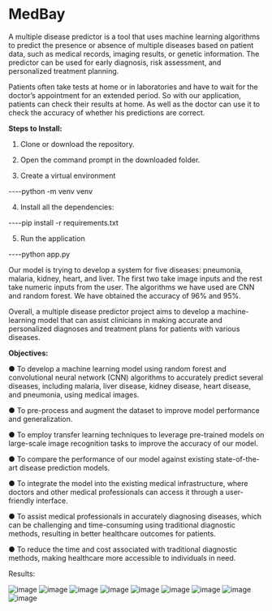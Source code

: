 # MedBay
A multiple disease predictor is a tool that uses machine learning algorithms to predict the presence or absence of multiple diseases based on patient data, such as medical records, imaging results, or genetic information. The predictor can be used for early diagnosis, risk assessment, and personalized treatment planning.

Patients often take tests at home or in laboratories and have to wait for the doctor’s appointment for an extended period. So with our application, patients can check their results at home. As well as the doctor can use it to check the accuracy of whether his predictions are correct.

**Steps to Install:**

1. Clone or download the repository.
   
2. Open the command prompt in the downloaded folder.
   
3. Create a virtual environment
   
----python -m venv venv
   
4. Install all the dependencies:
   
----pip install -r requirements.txt

5. Run the application
   
----python app.py

Our model is trying to develop a system for five diseases: pneumonia, malaria, kidney, heart, and liver. The first two take image inputs and the rest take numeric inputs from the user. The algorithms we have used are CNN and random forest. We have obtained the accuracy of 96% and 95%.

Overall, a multiple disease predictor project aims to develop a machine-learning model that can assist clinicians in making accurate and personalized diagnoses and treatment plans for patients with various diseases. 

**Objectives:**

●	To develop a machine learning model using random forest and convolutional neural network (CNN) algorithms to accurately predict several diseases, including malaria, liver disease, kidney disease, heart disease, and pneumonia, using medical images.

●	To pre-process and augment the dataset to improve model performance and generalization.

●	To employ transfer learning techniques to leverage pre-trained models on large-scale image recognition tasks to improve the accuracy of our model.

●	To compare the performance of our model against existing state-of-the-art disease prediction models.

●	To integrate the model into the existing medical infrastructure, where doctors and other medical professionals can access it through a user-friendly interface.

●	To assist medical professionals in accurately diagnosing diseases, which can be challenging and time-consuming using traditional diagnostic methods, resulting in better healthcare outcomes for patients.

●	To reduce the time and cost associated with traditional diagnostic methods, making healthcare more accessible to individuals in need.

Results:

![image](https://github.com/aaronfernandes4/MedBay/assets/86305002/ec43079c-7536-45e0-a24d-cbd325750808)
![image](https://github.com/aaronfernandes4/MedBay/assets/86305002/e0f00544-dbb5-480c-a32b-b9a533c910a6)
![image](https://github.com/aaronfernandes4/MedBay/assets/86305002/1911aaae-f4ad-4fad-a986-78939c4a11f4)
![image](https://github.com/aaronfernandes4/MedBay/assets/86305002/e5e4db96-1a69-481e-8456-25216f142868)
![image](https://github.com/aaronfernandes4/MedBay/assets/86305002/82c003ad-d0af-4944-bf4b-a69c60002b3f)
![image](https://github.com/aaronfernandes4/MedBay/assets/86305002/b5b36e45-50a0-4b24-9df6-3571cba7393d)
![image](https://github.com/aaronfernandes4/MedBay/assets/86305002/08e5f89c-6eb5-465c-a12b-d2b50d04cbde)
![image](https://github.com/aaronfernandes4/MedBay/assets/86305002/05b929a5-1d0c-420b-87bc-7915e552063e)
![image](https://github.com/aaronfernandes4/MedBay/assets/86305002/3bb36ca9-b99e-45e5-ab3f-f449061c63f2)


